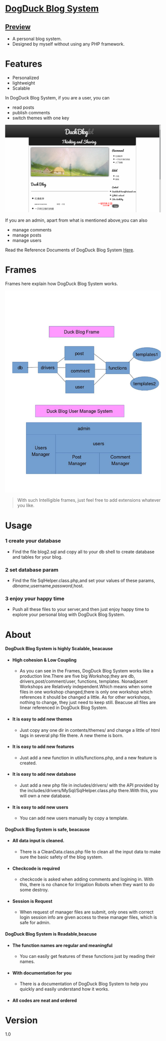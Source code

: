 # [DogDuck Blog System](https://www.dogduck.lol)
##  [Preview](https://www.dogduck.lol)

 - A personal blog system.
 - Designed by myself without using any PHP framework.

# Features
- Personalized
- lightweight
- Scalable

In DogDuck Blog System, if you are a user, you can

- read posts
- publish comments
- switch themes with one key

<img src='img/switchTheme.png' />

If you are an admin, 
apart from what is mentioned above,you can also
- manage comments
- manage posts
- manage users

Read the Reference Documents of DogDuck Blog System [Here](./docs/index.html).


# Frames
Frames here explain how DogDuck Blog System works.

<img src='img/blogFrame.jpg' />

> With  such Intelligible frames, just feel free to add extensions whatever you like.

# Usage
### 1  create your database
 
-    Find the file blog2.sql and copy all to your db shell to create database and tables for your blog. 


### 2  set database param

-    Find the file SqlHelper.class.php,and set your values of these params, $dbname,$username,$password,$host.



### 3  enjoy your happy time

-    Push all these files to your server,and then just enjoy happy time to explore your personal blog with  DogDuck Blog System.

# About 

 #### DogDuck Blog System is highly Scalable, beacause 


- #### High cohesion & Low Coupling

   - As you can see in the Frames, DogDuck Blog System works like a production line.There are five big Workshop,they are db, drivers,post/comment/user, functions, templates. Nonadjacent Workshops are Relatively independent.Which means when some files in one workshop changed,there is only one workshop which references it should be changed a little. As for other workshops, nothing to change, they just need to keep still. Beacuse all files are linear referenced in DogDuck Blog System.
   
- #### It is easy to add new themes 

    - Just copy any one dir in contents/themes/  and change a little of html tags in several php file there. A new theme is born. 
    
- #### It is easy to add new features
 
  - Just add a new function in utils/functions.php, and a new feature is created.
  
- #### It is easy to add new database

    - Just add a new php file in includes/drivers/  with the API provided by the includes/drivers/MySql/SqlHelper.class.php there.With this, you will own a new database.

- #### It is easy to add new users

    - You can add new users manually by copy a template.
    
 #### DogDuck Blog System is safe, beacause 
 
- #### All data input is cleaned.

    - There is a CleanData.class.php file to clean all the input data to make sure the basic safety of the blog system. 
    
- #### Checkcode is required

    - checkcode is asked when adding comments and logining in. With this, there is no chance for Irrigation Robots when they want to do some destroy.
    
- #### Session is Request

    - When request of manager files are submit, only ones with correct login session info are given access to these manager files, which is safe for admin.

 #### DogDuck Blog System is Readable,beacuse

 - #### The function names are regular and  meaningful
 
    - You can easily get features of these functions just by reading their names.
 
- #### With documentation for you 
    
    - There is a documentation of DogDuck Blog System to help you quickly and easily understand how it works.
  
- #### All codes are neat and  ordered

# Version 
1.0







